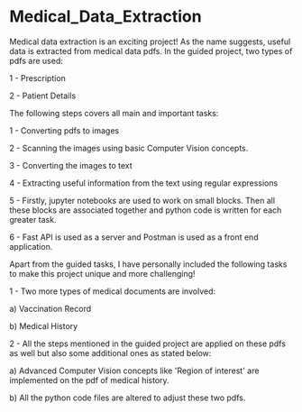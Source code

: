 # Medical_Data_Extraction

Medical data extraction is an exciting project! 
As the name suggests, useful data is extracted from medical data pdfs. In the guided project, two types of pdfs are used:

1 - Prescription 

2 - Patient Details 

The following steps covers all main and important tasks:

1 - Converting pdfs to images

2 - Scanning the images using basic Computer Vision concepts.

3 - Converting the images to text

4 - Extracting useful information from the text using regular expressions

5 - Firstly, jupyter notebooks are used to work on small blocks. Then all these blocks are associated together and python code is written for each greater task.

6 - Fast API is used as a server and Postman is used as a front end application.

Apart from the guided tasks, I have personally included the following tasks to make this project unique and more challenging!

1 - Two more types of medical documents are involved:

a) Vaccination Record

b) Medical History

2 - All the steps mentioned in the guided project are applied on these pdfs as well but also some additional ones as stated below:

a) Advanced Computer Vision concepts like 'Region of interest' are implemented on the pdf of medical history.

b) All the python code files are altered to  adjust these two pdfs.
